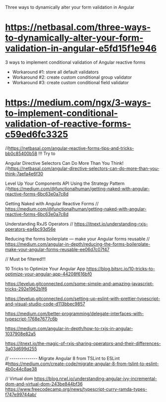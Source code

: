 Three ways to dynamically alter your form validation in Angular

# https://netbasal.com/three-ways-to-dynamically-alter-your-form-validation-in-angular-e5fd15f1e946


3 ways to implement conditional validation of Angular reactive forms

- Workaround #1: store all default validators
- Workaround #2: create custom conditional group validator
- Workaround #3: create custom conditional field validator

# https://medium.com/ngx/3-ways-to-implement-conditional-validation-of-reactive-forms-c59ed6fc3325

 
//https://netbasal.com/angular-reactive-forms-tips-and-tricks-bb0c85400b58 !!! Try to
 


Angular Directive Selectors Can Do More Than You Think!
//https://netbasal.com/angular-directive-selectors-can-do-more-than-you-think-7aefa4e6f30


Level Up Your Components API Using the Strategy Pattern
//https://medium.com/@functionalhuman/getting-naked-with-angular-reactive-forms-6bc63e0a7c8d


Getting Naked with Angular Reactive Forms
// https://medium.com/@functionalhuman/getting-naked-with-angular-reactive-forms-6bc63e0a7c8d

Understanding RxJS Operators
// https://itnext.io/understanding-rxjs-operators-ea4bc93d56e

Reducing the forms boilerplate — make your Angular forms reusable
// https://medium.com/angular-in-depth/reducing-the-forms-boilerplate-make-your-angular-forms-reusable-ee06d7c07f47

// Must be filtered!!!

10 Tricks to Optimize Your Angular App
https://blog.bitsrc.io/10-tricks-to-optimize-your-angular-app-44208f616bf0

https://levelup.gitconnected.com/some-simple-and-amazing-javascript-tricks-292e1962b1f6

https://levelup.gitconnected.com/setting-up-eslint-with-prettier-typescript-and-visual-studio-code-d113bbec9857

https://medium.com/better-programming/delegate-interfaces-with-typescript-1768e7677c6b

https://medium.com/angular-in-depth/how-to-rxjs-in-angular-1037908e82a5

https://itnext.io/the-magic-of-rxjs-sharing-operators-and-their-differences-3a03d699d255


// --------------
Migrate Angular 8 from TSLint to ESLint
#https://medium.com/create-code/migrate-angular-8-from-tslint-to-eslint-4b0c44c8ae38

// Virtual dom
https://blog.nrwl.io/understanding-angular-ivy-incremental-dom-and-virtual-dom-243be844bf36
https://www.freecodecamp.org/news/typescript-curry-ramda-types-f747e99744ab/
